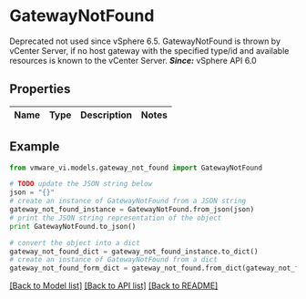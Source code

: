# GatewayNotFound

Deprecated not used since vSphere 6.5.  GatewayNotFound is thrown by vCenter Server, if no host gateway with the specified type/id and available resources is known to the vCenter Server.  ***Since:*** vSphere API 6.0 

## Properties
Name | Type | Description | Notes
------------ | ------------- | ------------- | -------------

## Example

```python
from vmware_vi.models.gateway_not_found import GatewayNotFound

# TODO update the JSON string below
json = "{}"
# create an instance of GatewayNotFound from a JSON string
gateway_not_found_instance = GatewayNotFound.from_json(json)
# print the JSON string representation of the object
print GatewayNotFound.to_json()

# convert the object into a dict
gateway_not_found_dict = gateway_not_found_instance.to_dict()
# create an instance of GatewayNotFound from a dict
gateway_not_found_form_dict = gateway_not_found.from_dict(gateway_not_found_dict)
```
[[Back to Model list]](../README.md#documentation-for-models) [[Back to API list]](../README.md#documentation-for-api-endpoints) [[Back to README]](../README.md)


